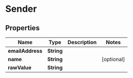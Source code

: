 

# Sender

## Properties

Name | Type | Description | Notes
------------ | ------------- | ------------- | -------------
**emailAddress** | **String** |  | 
**name** | **String** |  |  [optional]
**rawValue** | **String** |  | 



